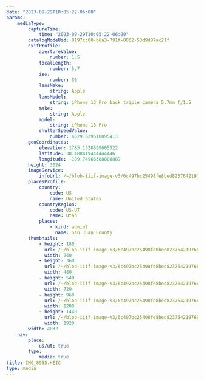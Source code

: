 ```yaml
---
date: "2023-09-29T10:05:22-06:00"
params:
    mediaType:
        captureTime:
            time: "2023-09-29T10:05:22-06:00"
        catalogNodeUid: 0197cc00-b6a3-791f-8862-53d9d87ac21f
        exifProfile:
            apertureValue:
                number: 1.5
            focalLength:
                number: 5.7
            iso:
                number: 50
            lensMake:
                string: Apple
            lensModel:
                string: iPhone 13 Pro back triple camera 5.7mm f/1.5
            make:
                string: Apple
            model:
                string: iPhone 13 Pro
            shutterSpeedValue:
                number: 4629.629610095413
        geoCoordinates:
            elevation: 1785.1528599605522
            latitude: 38.488419444444446
            longitude: -109.74966388888889
        height: 3024
        imageService:
            infoUrl: /~/blob-iiif-image-v3/6c497bc25498fe8bed823764219766e2b9d0c6ba607a9c73b328a98e167de95e/info.json
        placesProfile:
            country:
                code: US
                name: United States
            countryRegion:
                code: US-UT
                name: Utah
            places:
                - kind: admin2
                  name: San Juan County
        thumbnails:
            - height: 180
              url: /~/blob-iiif-image-v3/6c497bc25498fe8bed823764219766e2b9d0c6ba607a9c73b328a98e167de95e/full/240%2C180/0/default.jpg
              width: 240
            - height: 360
              url: /~/blob-iiif-image-v3/6c497bc25498fe8bed823764219766e2b9d0c6ba607a9c73b328a98e167de95e/full/480%2C360/0/default.jpg
              width: 480
            - height: 540
              url: /~/blob-iiif-image-v3/6c497bc25498fe8bed823764219766e2b9d0c6ba607a9c73b328a98e167de95e/full/720%2C540/0/default.jpg
              width: 720
            - height: 960
              url: /~/blob-iiif-image-v3/6c497bc25498fe8bed823764219766e2b9d0c6ba607a9c73b328a98e167de95e/full/1280%2C960/0/default.jpg
              width: 1280
            - height: 1440
              url: /~/blob-iiif-image-v3/6c497bc25498fe8bed823764219766e2b9d0c6ba607a9c73b328a98e167de95e/full/1920%2C1440/0/default.jpg
              width: 1920
        width: 4032
    nav:
        place:
            us/ut: true
        type:
            media: true
title: IMG_8955.HEIC
type: media
---
```

